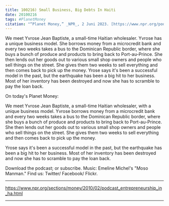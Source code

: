 ```yaml
---
title: 100216) Small Business, Big Debts In Haiti
date: 20100216
tags: #PlanetMoney
citation: "“Planet Money,” _NPR_, 2 Juni 2023. [https://www.npr.org/podcasts/510289/planet-money](https://www.npr.org/podcasts/510289/planet-money) (diakses 4 Juni 2023)."
---
```


We meet Yvrose Jean Baptiste, a small-time Haitian wholesaler. Yvrose has a unique business model. She borrows money from a microcredit bank and every two weeks takes a bus to the Dominican Republic border, where she buys a bunch of produce and products to bring back to Port-au-Prince. She then lends out her goods out to various small shop owners and people who sell things on the street. She gives them two weeks to sell everything and then comes back to pick up the money. Yrose says it's been a successful model in the past, but the earthquake has been a big hit to her business. Most of her inventory has been destroyed and now she has to scramble to pay the loan back.

On today's Planet Money:

We meet Yvrose Jean Baptiste, a small-time Haitian wholesaler, with a unique business model. Yvrose borrows money from a microcredit bank and every two weeks takes a bus to the Dominican Republic border, where she buys a bunch of produce and products to bring back to Port-au-Prince. She then lends out her goods out to various small shop owners and people who sell things on the street. She gives them two weeks to sell everything and then comes back to pick up the money.

Yrose says it's been a successful model in the past, but the earthquake has been a big hit to her business. Most of her inventory has been destroyed and now she has to scramble to pay the loan back.

Download the podcast; or subscribe. Music: Emeline Michel's "Moso Manman." Find us: Twitter/ Facebook/ Flickr.

----

https://www.npr.org/sections/money/2010/02/podcast_entrepreneurship_in_ha.html



----

